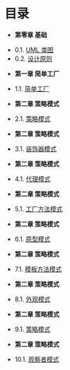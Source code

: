 目录
===

* **第零章 基础**
 - 0.1. [UML 类图](Chapter00/0.1-uml.md)
 - 0.2. [设计原则](Chapter00/0.2-principle.md)

* **第一章 简单工厂**
 - 1.1. [简单工厂](Chapter01/1.1-simplefactory.md)

* **第二章 策略模式**
 - 2.1. [策略模式](Chapter02/2.1-strategy.md)

 * **第二章 策略模式**
 - 3.1. [装饰器模式](Chapter03/3.1-decorator.md)

* **第二章 策略模式**
 - 4.1. [代理模式](Chapter04/4.1-proxy.md)

* **第二章 策略模式**
 - 5.1. [工厂方法模式](Chapter05/5.1-factorymethod.md)

* **第二章 策略模式**
 - 6.1. [原型模式](Chapter06/6.1-prototype.md)

* **第二章 策略模式**
 - 7.1. [模板方法模式](Chapter07/7.1-templatemethod.md)

* **第二章 策略模式**
 - 8.1. [外观模式](Chapter08/8.1-facade.md)

* **第二章 策略模式**
 - 9.1. [策略模式](Chapter09/builder.md)

* **第二章 策略模式**
 - 10.1. [观察者模式](Chapter10/observer.md)

